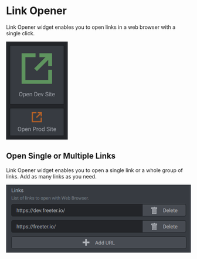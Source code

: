 # Link Opener

Link Opener widget enables you to open links in a web browser with a single click.

![Screenshot](link-opener.png "Link Opener")

## Open Single or Multiple Links

Link Opener widget enables you to open a single link or a whole group of links. Add as many links as you need.

![Screenshot](link-opener-links.png "Multiple Links")
